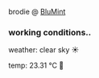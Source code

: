 brodie @ [BluMint](https://www.linkedin.com/company/blumint-io/)

<!--weather_start-->
### working conditions..

weather: clear sky ☀️

temp: 23.31 °C 🥶

<!--weather_end-->
